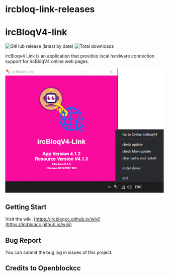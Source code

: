 # ircbloq-link-releases
# ircBloqV4-link

![GitHub release (latest by date)](https://img.shields.io/github/v/release/ircbloqcc/ircbloq-link-releases) ![Total downloads](https://img.shields.io/github/downloads/ircbloqcc/ircbloq-link-releases/total) 

ircBloqv4 Link is an application that provides local hardware connection support for ircBloqV4 online web pages.

![screenshot1](./docs/Screenshot_1.png)

## Getting Start

Visit the wiki: [https://ircbloqcc.github.io/wiki](https://ircbloqcc.github.io/wiki)

## Bug Report

You can submit the bug log in issues of this project.

## Credits to Openblockcc
